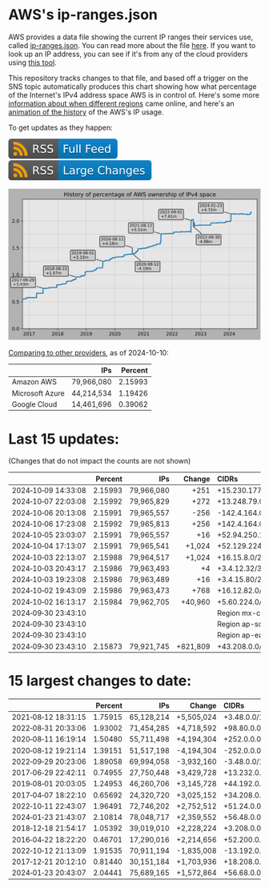 # AWS's ip-ranges.json

AWS provides a data file showing the current IP ranges their
services use, called [ip-ranges.json](https://ip-ranges.amazonaws.com/ip-ranges.json).
You can read more about the file [here](https://docs.aws.amazon.com/general/latest/gr/aws-ip-ranges.html).
If you want to look up an IP address, you can see if it's from any of the cloud providers using [this tool](https://cloud-ips.s3-us-west-2.amazonaws.com/index.html).

This repository tracks changes to that file, and based off a trigger on the SNS 
topic automatically produces this chart showing how what percentage of the 
Internet's IPv4 address space AWS is in control of.  Here's some 
more [information about when different regions](announces.md) came 
online, and here's an [animation of the history](https://youtu.be/Su25yl7eol8) 
of the AWS's IP usage.

To get updates as they happen:

[![RSS Icon (Full Feed)](images/rss_badge.svg)](https://raw.githubusercontent.com/seligman/aws-ip-ranges/master/rss.xml)
[![RSS Icon (Large Changes)](images/rss_badge_partial.svg)](https://raw.githubusercontent.com/seligman/aws-ip-ranges/master/rss_big_changes.xml)

![History of AWS](history_count.svg)

[Comparing to other providers](https://github.com/seligman/cloud_sizes), as of 2024-10-10:

| | IPs | Percent |
| --- | ---: | ---: |
| Amazon AWS | 79,966,080 | 2.15993 |
| Microsoft Azure | 44,214,534 | 1.19426 |
| Google Cloud | 14,461,696 | 0.39062 |


# Last 15 updates:

(Changes that do not impact the counts are not shown)

| | Percent | IPs | Change | CIDRs |
| :--- | ---: | ---: | ---: | :--- |
| 2024&#8209;10&#8209;09&nbsp;14:33:08 | 2.15993 | 79,966,080 | +251 | +15.230.177.128/25,&nbsp;+15.230.177.64/26,&nbsp;+15.230.177.32/27,&nbsp;... |
| 2024&#8209;10&#8209;07&nbsp;22:03:08 | 2.15992 | 79,965,829 | +272 | +13.248.79.0/24,&nbsp;+76.223.170.96/28 |
| 2024&#8209;10&#8209;06&nbsp;20:13:08 | 2.15991 | 79,965,557 | -256 | -142.4.164.0/24 |
| 2024&#8209;10&#8209;06&nbsp;17:23:08 | 2.15992 | 79,965,813 | +256 | +142.4.164.0/24 |
| 2024&#8209;10&#8209;05&nbsp;23:03:07 | 2.15991 | 79,965,557 | +16 | +52.94.250.144/28 |
| 2024&#8209;10&#8209;04&nbsp;17:13:07 | 2.15991 | 79,965,541 | +1,024 | +52.129.224.0/22 |
| 2024&#8209;10&#8209;03&nbsp;22:13:07 | 2.15988 | 79,964,517 | +1,024 | +16.15.8.0/22 |
| 2024&#8209;10&#8209;03&nbsp;20:43:17 | 2.15986 | 79,963,493 | +4 | +3.4.12.32/31,&nbsp;+3.4.12.31/32,&nbsp;+3.4.12.34/32 |
| 2024&#8209;10&#8209;03&nbsp;19:23:08 | 2.15986 | 79,963,489 | +16 | +3.4.15.80/28 |
| 2024&#8209;10&#8209;02&nbsp;19:43:09 | 2.15986 | 79,963,473 | +768 | +16.12.82.0/23,&nbsp;+16.12.81.0/24 |
| 2024&#8209;10&#8209;02&nbsp;16:13:17 | 2.15984 | 79,962,705 | +40,960 | +5.60.224.0/19,&nbsp;+5.60.208.0/20,&nbsp;+5.60.152.0/21,&nbsp;... |
| 2024&#8209;09&#8209;30&nbsp;23:43:10 | | | | Region mx-central-1 |
| 2024&#8209;09&#8209;30&nbsp;23:43:10 | | | | Region ap-southeast-7 |
| 2024&#8209;09&#8209;30&nbsp;23:43:10 | | | | Region ap-east-2 |
| 2024&#8209;09&#8209;30&nbsp;23:43:10 | 2.15873 | 79,921,745 | +821,809 | +43.208.0.0/13,&nbsp;+78.12.0.0/14,&nbsp;+15.190.96.0/19,&nbsp;... |


# 15 largest changes to date:

| | Percent | IPs | Change | CIDRs |
| :--- | ---: | ---: | ---: | :--- |
| 2021&#8209;08&#8209;12&nbsp;18:31:15 | 1.75915 | 65,128,214 | +5,505,024 | +3.48.0.0/12,&nbsp;+35.96.0.0/12,&nbsp;+3.152.0.0/13,&nbsp;... |
| 2022&#8209;08&#8209;31&nbsp;20:33:06 | 1.93002 | 71,454,285 | +4,718,592 | +98.80.0.0/12,&nbsp;+184.32.0.0/12,&nbsp;+13.184.0.0/13,&nbsp;... |
| 2020&#8209;08&#8209;11&nbsp;16:19:14 | 1.50480 | 55,711,498 | +4,194,304 | +252.0.0.0/10 |
| 2020&#8209;08&#8209;12&nbsp;19:21:14 | 1.39151 | 51,517,198 | -4,194,304 | -252.0.0.0/10 |
| 2022&#8209;09&#8209;29&nbsp;20:23:06 | 1.89058 | 69,994,058 | -3,932,160 | -3.48.0.0/12,&nbsp;-35.96.0.0/12,&nbsp;-3.240.0.0/13,&nbsp;... |
| 2017&#8209;06&#8209;29&nbsp;22:42:11 | 0.74955 | 27,750,448 | +3,429,728 | +13.232.0.0/13,&nbsp;+34.240.0.0/13,&nbsp;+35.168.0.0/13,&nbsp;... |
| 2019&#8209;08&#8209;01&nbsp;20:03:05 | 1.24953 | 46,260,706 | +3,145,728 | +44.192.0.0/10,&nbsp;-3.192.0.0/12 |
| 2017&#8209;04&#8209;07&nbsp;18:22:10 | 0.65692 | 24,320,720 | +3,025,152 | +34.208.0.0/12,&nbsp;+34.224.0.0/12,&nbsp;+13.58.0.0/15,&nbsp;... |
| 2022&#8209;10&#8209;11&nbsp;22:43:07 | 1.96491 | 72,746,202 | +2,752,512 | +51.24.0.0/13,&nbsp;+57.104.0.0/13,&nbsp;+51.20.0.0/14,&nbsp;... |
| 2024&#8209;01&#8209;23&nbsp;21:43:07 | 2.10814 | 78,048,717 | +2,359,552 | +56.48.0.0/13,&nbsp;+16.28.0.0/14,&nbsp;+16.64.0.0/14,&nbsp;... |
| 2018&#8209;12&#8209;18&nbsp;21:54:17 | 1.05392 | 39,019,010 | +2,228,224 | +3.208.0.0/12,&nbsp;+3.224.0.0/12,&nbsp;+13.48.0.0/15 |
| 2016&#8209;04&#8209;22&nbsp;18:22:20 | 0.46701 | 17,290,016 | +2,214,656 | +52.200.0.0/13,&nbsp;+52.208.0.0/13,&nbsp;+52.36.0.0/14,&nbsp;... |
| 2022&#8209;10&#8209;12&nbsp;21:13:09 | 1.91535 | 70,911,194 | -1,835,008 | -13.192.0.0/13,&nbsp;-16.28.0.0/14,&nbsp;-40.172.0.0/14,&nbsp;... |
| 2017&#8209;12&#8209;21&nbsp;20:12:10 | 0.81440 | 30,151,184 | +1,703,936 | +18.208.0.0/13,&nbsp;+18.204.0.0/14,&nbsp;+18.224.0.0/14,&nbsp;... |
| 2024&#8209;01&#8209;23&nbsp;20:43:07 | 2.04441 | 75,689,165 | +1,572,864 | +56.68.0.0/14,&nbsp;+56.128.0.0/14,&nbsp;+56.136.0.0/14,&nbsp;... |
